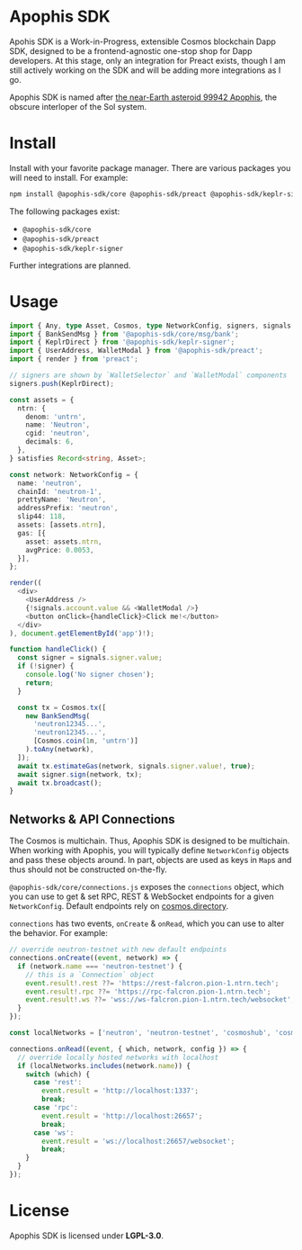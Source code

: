 # Apophis SDK
Apohis SDK is a Work-in-Progress, extensible Cosmos blockchain Dapp SDK, designed to be a frontend-agnostic one-stop shop for Dapp developers. At this stage, only an integration for Preact exists, though I am still actively working on the SDK and will be adding more integrations as I go.

Apophis SDK is named after [the near-Earth asteroid 99942 Apophis](https://en.wikipedia.org/wiki/99942_Apophis), the obscure interloper of the Sol system.

# Install
Install with your favorite package manager. There are various packages you will need to install. For example:

```bash
npm install @apophis-sdk/core @apophis-sdk/preact @apophis-sdk/keplr-signer
```

The following packages exist:

- `@apophis-sdk/core`
- `@apophis-sdk/preact`
- `@apophis-sdk/keplr-signer`

Further integrations are planned.

# Usage
```typescript
import { Any, type Asset, Cosmos, type NetworkConfig, signers, signals } from '@apophis-sdk/core';
import { BankSendMsg } from '@apophis-sdk/core/msg/bank';
import { KeplrDirect } from '@apophis-sdk/keplr-signer';
import { UserAddress, WalletModal } from '@apophis-sdk/preact';
import { render } from 'preact';

// signers are shown by `WalletSelector` and `WalletModal` components
signers.push(KeplrDirect);

const assets = {
  ntrn: {
    denom: 'untrn',
    name: 'Neutron',
    cgid: 'neutron',
    decimals: 6,
  },
} satisfies Record<string, Asset>;

const network: NetworkConfig = {
  name: 'neutron',
  chainId: 'neutron-1',
  prettyName: 'Neutron',
  addressPrefix: 'neutron',
  slip44: 118,
  assets: [assets.ntrn],
  gas: [{
    asset: assets.ntrn,
    avgPrice: 0.0053,
  }],
};

render((
  <div>
    <UserAddress />
    {!signals.account.value && <WalletModal />}
    <button onClick={handleClick}>Click me!</button>
  </div>
), document.getElementById('app')!);

function handleClick() {
  const signer = signals.signer.value;
  if (!signer) {
    console.log('No signer chosen');
    return;
  }

  const tx = Cosmos.tx([
    new BankSendMsg(
      'neutron12345...',
      'neutron12345...',
      [Cosmos.coin(1n, 'untrn')]
    ).toAny(network),
  ]);
  await tx.estimateGas(network, signals.signer.value!, true);
  await signer.sign(network, tx);
  await tx.broadcast();
}
```

## Networks & API Connections
The Cosmos is multichain. Thus, Apophis SDK is designed to be multichain. When working with Apophis, you will typically define `NetworkConfig` objects and pass these objects around. In part, objects are used as keys in `Map`s and thus should not be constructed on-the-fly.

`@apophis-sdk/core/connections.js` exposes the `connections` object, which you can use to get & set RPC, REST & WebSocket endpoints for a given `NetworkConfig`. Default endpoints rely on [cosmos.directory](https://cosmos.directory).

`connections` has two events, `onCreate` & `onRead`, which you can use to alter the behavior. For example:

```typescript
// override neutron-testnet with new default endpoints
connections.onCreate((event, network) => {
  if (network.name === 'neutron-testnet') {
    // this is a `Connection` object
    event.result!.rest ??= 'https://rest-falcron.pion-1.ntrn.tech';
    event.result!.rpc ??= 'https://rpc-falcron.pion-1.ntrn.tech';
    event.result!.ws ??= 'wss://ws-falcron.pion-1.ntrn.tech/websocket';
  }
});

const localNetworks = ['neutron', 'neutron-testnet', 'cosmoshub', 'cosmoshub-testnet'];

connections.onRead((event, { which, network, config }) => {
  // override locally hosted networks with localhost
  if (localNetworks.includes(network.name)) {
    switch (which) {
      case 'rest':
        event.result = 'http://localhost:1337';
        break;
      case 'rpc':
        event.result = 'http://localhost:26657';
        break;
      case 'ws':
        event.result = 'ws://localhost:26657/websocket';
        break;
    }
  }
});
```

# License
Apophis SDK is licensed under **LGPL-3.0**.
